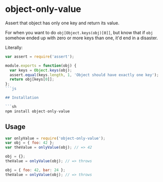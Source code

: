 # object-only-value
Assert that object has only one key and return its value.

For when you want to do `obj[Object.keys(obj)[0]]`, but know that if `obj`
somehow ended up with zero or more keys than one, it'd end in a disaster.

Literally:

```js
var assert = require('assert');

module.exports = function(obj) {
  var keys = Object.keys(obj);
  assert.equal(keys.length, 1, 'Object should have exactly one key');
  return obj[keys[0]];
};
```js

## Installation

```sh
npm install object-only-value
```

## Usage

```js
var onlyValue = require('object-only-value');
var obj = { foo: 42 };
var theValue = onlyValue(obj); // => 42

obj = {};
theValue = onlyValue(obj); // => throws

obj = { foo: 42, bar: 24 };
theValue = onlyValue(obj); // => throws
```
